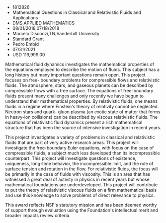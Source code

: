 
* 1812826
* Mathematical Questions in Classical and Relativistic Fluids and Applications
* DMS,APPLIED MATHEMATICS
* 08/01/2018,07/18/2018
* Marcelo Disconzi,TN,Vanderbilt University
* Standard Grant
* Pedro Embid
* 07/31/2021
* USD 119,999.00

Mathematical fluid dynamics investigates the mathematical properties of the
equations employed to describe the motion of fluids. This subject has a long
history but many important questions remain open. This project focuses on free-
boundary problems for compressible flows and relativistic fluids. The
atmosphere, stars, and gaseous planets can be described by compressible flows
with a free surface. The equations of free-boundary fluids present many
challenges and only recently we have begun to understand their mathematical
properties. By relativistic fluids, one means fluids in a regime where
Einstein's theory of relativity cannot be neglected. Neutron stars and quark-
gluon plasma (an exotic state of matter that forms in heavy-ion collisions) can
be described by viscous relativistic fluids. The equations of relativistic fluid
dynamics present a rich mathematical structure that has been the source of
intensive investigation in recent years.

This project investigates a variety of problems in classical and relativistic
fluids that are part of very active research areas. This project will
investigate the free-boundary Euler equations, with focus on the case of
compressible fluids, a subject much less developed than its incompressible
counterpart. This project will investigate questions of existence, uniqueness,
long-time behavior, the incompressible limit, and the role of surface tension
and rotation in the flow. For relativistic fluids, the focus will be primarily
in the case of fluids with viscosity. This is an area that has witnessed a great
deal of activity in physics in recent years but whose mathematical foundations
are underdeveloped. This project will contribute to put the theory of
relativistic viscous fluids on a firm mathematical basis and use this knowledge
to solve problems of direct relevance to physics.

This award reflects NSF's statutory mission and has been deemed worthy of
support through evaluation using the Foundation's intellectual merit and broader
impacts review criteria.
